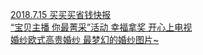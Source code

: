  
[2018.7.15 买买买省钱快报](http://www.dianyue.me/archives/207/yncddb2n1qzhdpqw/)  
[“宝贝主播 你最菁采”活动 幸福拿奖 开心上电视](http://www.dianyue.me/archives/806/wt9lbuecjxwt4qt4/)  
[婚纱欧式高贵婚纱 最梦幻的婚纱图片~](http://www.dianyue.me/archives/767/ehl21sp851mtljlv/)